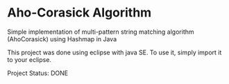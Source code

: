 # Aho-Corasick Algorithm

Simple implementation of multi-pattern string matching algorithm (AhoCorasick) using Hashmap in Java

This project was done using eclipse with java SE. To use it, simply import it to your eclipse.

Project Status: DONE